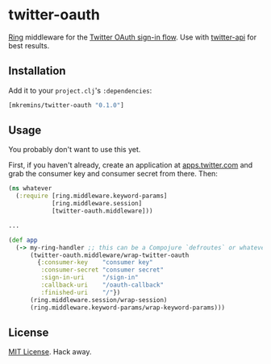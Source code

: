 # twitter-oauth

[Ring](https://github.com/ring-clojure/ring) middleware for the [Twitter OAuth sign-in flow](https://dev.twitter.com/web/sign-in/implementing). Use with [twitter-api](https://github.com/adamwynne/twitter-api) for best results.

## Installation

Add it to your `project.clj`'s `:dependencies`:

```clojure
[mkremins/twitter-oauth "0.1.0"]
```

## Usage

You probably don't want to use this yet.

First, if you haven't already, create an application at [apps.twitter.com](https://apps.twitter.com/) and grab the consumer key and consumer secret from there. Then:

```clojure
(ns whatever
  (:require [ring.middleware.keyword-params]
            [ring.middleware.session]
            [twitter-oauth.middleware]))

...

(def app
  (-> my-ring-handler ;; this can be a Compojure `defroutes` or whatever else you want
      (twitter-oauth.middleware/wrap-twitter-oauth
        {:consumer-key    "consumer key"
         :consumer-secret "consumer secret"
         :sign-in-uri     "/sign-in"
         :callback-uri    "/oauth-callback"
         :finished-uri    "/"})
      (ring.middleware.session/wrap-session)
      (ring.middleware.keyword-params/wrap-keyword-params)))
```

## License

[MIT License](https://opensource.org/licenses/MIT). Hack away.
